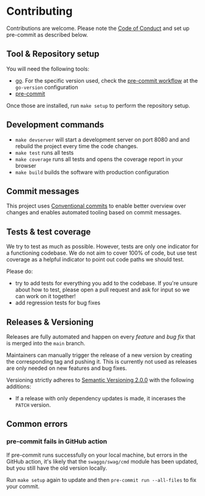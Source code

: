 # Contributing

Contributions are welcome. Please note the [Code of Conduct](CODE_OF_CONDUCT.md) and set up pre-commit as described below.

## Tool & Repository setup

You will need the following tools:

- [go](https://go.dev/). For the specific version used, check the [pre-commit workflow](.github/workflows/pre-commit.yml) at the `go-version` configuration
- [pre-commit](https://pre-commit.com/)

Once those are installed, run `make setup` to perform the repository setup.

## Development commands

- `make devserver` will start a development server on port 8080 and and rebuild the project every time the code changes.
- `make test` runs all tests
- `make coverage` runs all tests and opens the coverage report in your browser
- `make build` builds the software with production configuration

## Commit messages

This project uses [Conventional commits](https://www.conventionalcommits.org/en/v1.0.0-beta.4/)
to enable better overview over changes and enables automated tooling based on commit messages.

## Tests & test coverage

We try to test as much as possible. However, tests are only one indicator for a functioning codebase.
We do not aim to cover 100% of code, but use test coverage as a helpful indicator to point out code paths we should test.

Please do:

- try to add tests for everything you add to the codebase. If you're unsure about how to test, please open a pull request and ask for input so we can work on it together!
- add regression tests for bug fixes

## Releases & Versioning

Releases are fully automated and happen on every _feature_ and _bug fix_ that is merged into the `main` branch.

Maintainers can manually trigger the release of a new version by creating the corresponding tag and pushing it.
This is currently not used as releases are only needed on new features and bug fixes.

Versioning strictly adheres to [Semantic Versioning 2.0.0](https://semver.org/spec/v2.0.0.html) with the following additions:

- If a release with only dependency updates is made, it incerases the `PATCH` version.

## Common errors

### pre-commit fails in GitHub action

If pre-commit runs successfully on your local machine, but errors in the GitHub action, it's likely that the `swaggo/swag/cmd` module has been updated, but you still have the old version locally.

Run `make setup` again to update and then `pre-commit run --all-files` to fix your commit.
